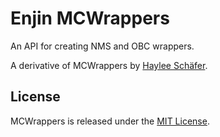 # Enjin MCWrappers

An API for creating NMS and OBC wrappers.

A derivative of MCWrappers by [Haylee Schäfer](https://github.com/InventivetalentDev).

## License

MCWrappers is released under the [MIT License](https://github.com/InventivetalentDev/MCWrappers/blob/master/LICENSE).